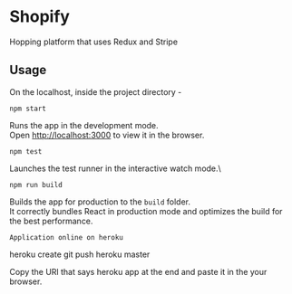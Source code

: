 # Shopify

Hopping platform that uses Redux and Stripe

## Usage

On the localhost, inside the project directory - 

`npm start`

Runs the app in the development mode.\
Open [http://localhost:3000](http://localhost:3000) to view it in the browser.

`npm test`

Launches the test runner in the interactive watch mode.\

`npm run build`

Builds the app for production to the `build` folder.\
It correctly bundles React in production mode and optimizes the build for the best performance.

`Application online on heroku`

heroku create
git push heroku master

Copy the URl that says heroku app at the end and paste it in the your browser.  
